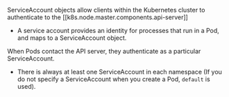 
ServiceAccount objects allow clients within the Kubernetes cluster to authenticate to the [[k8s.node.master.components.api-server]]
- A service account provides an identity for processes that run in a Pod, and maps to a ServiceAccount object.

When Pods contact the API server, they authenticate as a particular ServiceAccount. 
- There is always at least one ServiceAccount in each namespace (If you do not specify a ServiceAccount when you create a Pod, `default` is used).